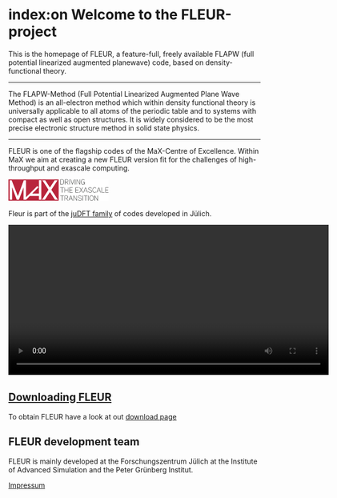 index:on
Welcome to the FLEUR-project
===========================
This is the homepage of FLEUR, a feature-full, freely available FLAPW (full potential linearized augmented planewave) code, based on density-functional theory.

---

The FLAPW-Method (Full Potential Linearized Augmented Plane Wave Method) is an all-electron method which within density functional theory is universally applicable to all atoms of the periodic table and to systems with compact as well as open structures. It is widely considered to be the most precise electronic structure method in solid state physics. 

---

FLEUR is one of the flagship codes of the MaX-Centre of Excellence. Within MaX we aim at creating a new FLEUR version fit for the challenges of high-throughput and exascale computing.

[![MaX-logo](img/MaX.png)](http://www.max-centre.eu)

Fleur is part of the [juDFT family](http://www.judft.de) of codes developed in Jülich.

<video width="640" height="300" preload="auto" autoplay="autoplay" controls="controls" >
<source src="https://www.flapw.de/pm/uploads/Main/fleur.mp4" type="video/mp4" />
<source src="https://www.flapw.de/pm/uploads/Main/fleur.webm" type="video/webm" />


<p class="novideo"></p>
</video>

[Downloading FLEUR](downloads.md)
--------------------------
To obtain FLEUR have a look at out [download page](downloads.md)



FLEUR development team
----------------------
FLEUR is mainly developed at the Forschungszentrum Jülich at the Institute of Advanced Simulation and the Peter Grünberg Institut.

[Impressum](about.md)

